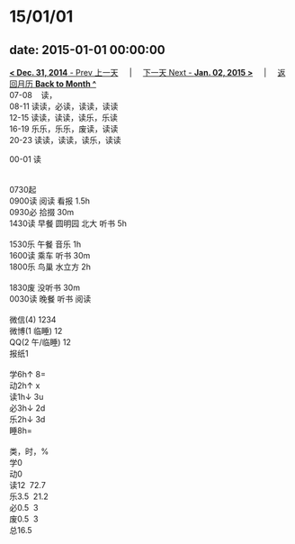 # 15/01/01

date: 2015-01-01 00:00:00
---
[**< Dec. 31, 2014** - Prev 上一天](/lifelogs/2014/12/d31.html) &nbsp; &nbsp; | &nbsp; &nbsp; [下一天 Next - **Jan. 02, 2015 >**](/lifelogs/2015/01/d02.html) &nbsp; &nbsp; |  &nbsp; &nbsp; [返回月历 **Back to Month ^**](/lifelogs/2015/01/index.html)
<br/>07-08    读，<br/>08-11 读读，必读，读读，读读<br/>12-15 读读，读读，读乐，乐读<br/>16-19 乐乐，乐乐，废读，读读<br/>20-23 读读，读读，读乐，读读</div><div>00-01 读<br/> <div><br/></div>0730起<br/>0900读 阅读 看报 1.5h<br/>0930必 拾掇 30m<br/>1430读 早餐 圆明园 北大 听书 5h<div><br/></div>1530乐 午餐 音乐 1h<br/>1600读 乘车 听书 30m<br/>1800乐 鸟巢 水立方 2h<div><br/></div>1830废 没听书 30m<br/>0030读 晚餐 听书 阅读 <div><br/></div>微信(4) 1234<br/>微博(1 临睡) 12<br/>QQ(2 午/临睡) 12<br/>报纸1<div><br/></div>学6h↑ 8=<br/>动2h↑ x<br/>读1h↓ 3u<br/>必3h↓ 2d<br/>乐2h↓ 3d<br/>睡8h=<div><br/></div>类，时，%<br/>学0<br/>动0<br/>读12  72.7<br/>乐3.5  21.2<br/>必0.5  3<br/>废0.5  3<br/>总16.5</div>
